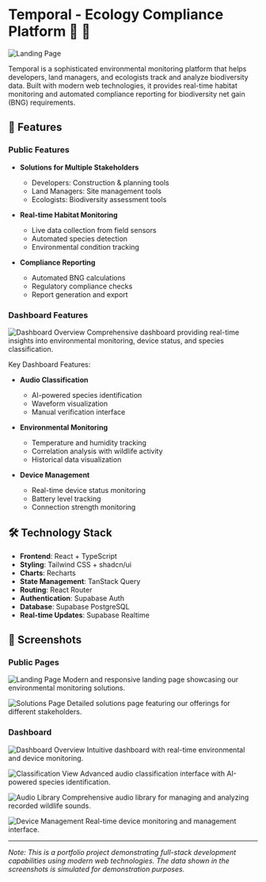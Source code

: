 # Temporal - Ecology Compliance Platform 🦇 🌿

![Landing Page](/lovable-uploads/temporal-home.png)

Temporal is a sophisticated environmental monitoring platform that helps developers, land managers, and ecologists track and analyze biodiversity data. Built with modern web technologies, it provides real-time habitat monitoring and automated compliance reporting for biodiversity net gain (BNG) requirements.

## 🌟 Features

### Public Features
- **Solutions for Multiple Stakeholders**
  - Developers: Construction & planning tools
  - Land Managers: Site management tools
  - Ecologists: Biodiversity assessment tools

- **Real-time Habitat Monitoring**
  - Live data collection from field sensors
  - Automated species detection
  - Environmental condition tracking

- **Compliance Reporting**
  - Automated BNG calculations
  - Regulatory compliance checks
  - Report generation and export

### Dashboard Features
![Dashboard Overview](/lovable-uploads/dashboard-overview.png)
Comprehensive dashboard providing real-time insights into environmental monitoring, device status, and species classification.

Key Dashboard Features:
- **Audio Classification**
  - AI-powered species identification
  - Waveform visualization
  - Manual verification interface

- **Environmental Monitoring**
  - Temperature and humidity tracking
  - Correlation analysis with wildlife activity
  - Historical data visualization

- **Device Management**
  - Real-time device status monitoring
  - Battery level tracking
  - Connection strength monitoring

## 🛠️ Technology Stack

- **Frontend**: React + TypeScript
- **Styling**: Tailwind CSS + shadcn/ui
- **Charts**: Recharts
- **State Management**: TanStack Query
- **Routing**: React Router
- **Authentication**: Supabase Auth
- **Database**: Supabase PostgreSQL
- **Real-time Updates**: Supabase Realtime

## 📸 Screenshots

### Public Pages
![Landing Page](/lovable-uploads/temporal-home.png)
Modern and responsive landing page showcasing our environmental monitoring solutions.

![Solutions Page](/lovable-uploads/249881cd-11b1-4d6d-9745-c955bb2ce7b0.png)
Detailed solutions page featuring our offerings for different stakeholders.

### Dashboard
![Dashboard Overview](/lovable-uploads/dashboard-overview.png)
Intuitive dashboard with real-time environmental and device monitoring.

![Classification View](/lovable-uploads/dashboard-classification.png)
Advanced audio classification interface with AI-powered species identification.

![Audio Library](/lovable-uploads/dashboard-audiolibrary.png)
Comprehensive audio library for managing and analyzing recorded wildlife sounds.

![Device Management](/lovable-uploads/dashboard-devices.png)
Real-time device monitoring and management interface.

---

*Note: This is a portfolio project demonstrating full-stack development capabilities using modern web technologies. The data shown in the screenshots is simulated for demonstration purposes.*
